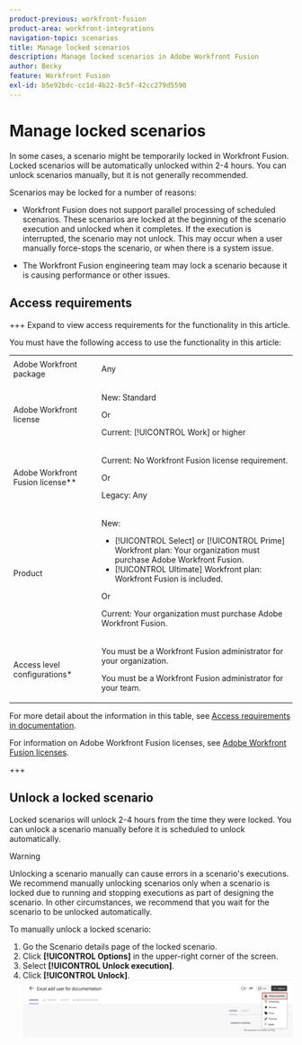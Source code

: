 ```yaml
---
product-previous: workfront-fusion
product-area: workfront-integrations
navigation-topic: scenarios
title: Manage locked scenarios
description: Manage locked scenarios in Adobe Workfront Fusion
author: Becky
feature: Workfront Fusion
exl-id: b5e92bdc-cc1d-4b22-8c5f-42cc279d5590
---
```

# Manage locked scenarios

In some cases, a scenario might be temporarily locked in Workfront Fusion. Locked scenarios will be automatically unlocked within 2-4 hours. You can unlock scenarios manually, but it is not generally recommended.

Scenarios may be locked for a number of reasons:  

* Workfront Fusion does not support parallel processing of scheduled scenarios. These scenarios are locked at the beginning of the scenario execution and unlocked when it completes. If the execution is interrupted, the scenario may not unlock. This may occur when a user manually force-stops the scenario, or when there is a system issue.

* The Workfront Fusion engineering team may lock a scenario because it is causing performance or other issues.

## Access requirements

+++ Expand to view access requirements for the functionality in this article.

You must have the following access to use the functionality in this article:

<table style="table-layout:auto">
 <col> 
 <col> 
 <tbody> 
  <tr> 
   <td role="rowheader">Adobe Workfront package</td> 
   <td> <p>Any</p> </td> 
  </tr> 
  <tr data-mc-conditions=""> 
   <td role="rowheader">Adobe Workfront license</td> 
   <td> <p>New: Standard</p><p>Or</p><p>Current: [!UICONTROL Work] or higher</p> </td> 
  </tr> 
  <tr> 
   <td role="rowheader">Adobe Workfront Fusion license**</td> 
   <td>
   <p>Current: No Workfront Fusion license requirement.</p>
   <p>Or</p>
   <p>Legacy: Any </p>
   </td> 
  </tr> 
  <tr> 
   <td role="rowheader">Product</td> 
   <td>
   <p>New:</p> <ul><li>[!UICONTROL Select] or [!UICONTROL Prime] Workfront plan: Your organization must purchase Adobe Workfront Fusion.</li><li>[!UICONTROL Ultimate] Workfront plan: Workfront Fusion is included.</li></ul>
   <p>Or</p>
   <p>Current: Your organization must purchase Adobe Workfront Fusion.</p>
   </td> 
  </tr>
  <tr data-mc-conditions=""> 
   <td role="rowheader">Access level configurations*</td> 
   <td> 
     <p>You must be a Workfront Fusion administrator for your organization.</p>
     <p>You must be a Workfront Fusion administrator for your team.</p>
   </td> 
  </tr> 
   </td> 
  </tr> 
 </tbody> 
</table>

For more detail about the information in this table, see [Access requirements in documentation](/help/workfront-fusion/references/licenses-and-roles/access-level-requirements-in-documentation.md).

For information on Adobe Workfront Fusion licenses, see [Adobe Workfront Fusion licenses](/help/workfront-fusion/set-up-and-manage-workfront-fusion/licensing-operations-overview/license-automation-vs-integration.md).

+++


## Unlock a locked scenario

Locked scenarios will unlock 2-4 hours from the time they were locked. You can unlock a scenario manually before it is scheduled to unlock automatically. 

>[!WARNING]
>
>Unlocking a scenario manually can cause errors in a scenario's executions. We recommend manually unlocking scenarios only when a scenario is locked due to running and stopping executions as part of designing the scenario. In other circumstances, we recommend that you wait for the scenario to be unlocked automatically.


To manually unlock a locked scenario:

1. Go the Scenario details page of the locked scenario.
1. Click **[!UICONTROL Options]** in the upper-right corner of the screen.
1. Select **[!UICONTROL Unlock execution]**.
1. Click **[!UICONTROL Unlock]**.
    ![Unlock scenario](assets/unlock-scenario.png)
